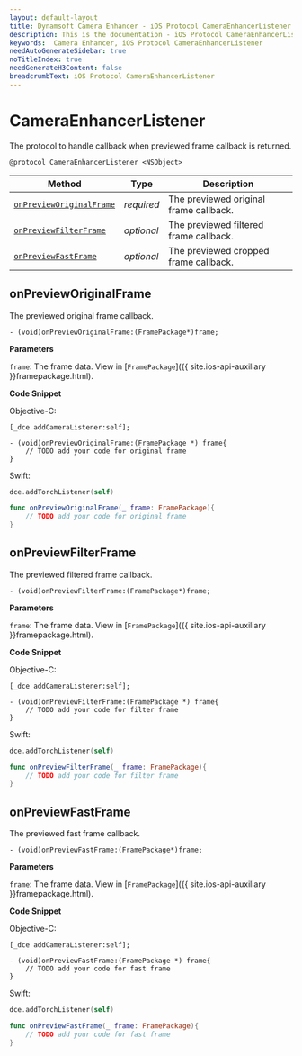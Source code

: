 ```yaml
---
layout: default-layout
title: Dynamsoft Camera Enhancer - iOS Protocol CameraEnhancerListener
description: This is the documentation - iOS Protocol CameraEnhancerListener page of Dynamsoft Camera Enhancer.
keywords:  Camera Enhancer, iOS Protocol CameraEnhancerListener
needAutoGenerateSidebar: true
noTitleIndex: true
needGenerateH3Content: false
breadcrumbText: iOS Protocol CameraEnhancerListener
---
```


# CameraEnhancerListener

The protocol to handle callback when previewed frame callback is returned.

```objc
@protocol CameraEnhancerListener <NSObject>
```

| Method | Type | Description |
| ------ | ---- | ----------- |
| [`onPreviewOriginalFrame`](#onrrevieworiginalframe) | *required* | The previewed original frame callback. |
| [`onPreviewFilterFrame`](#onpreviewfilterframe) | *optional* | The previewed filtered frame callback. |
| [`onPreviewFastFrame`](#onpreviewfastframe) | *optional* | The previewed cropped frame callback. |

## onPreviewOriginalFrame

The previewed original frame callback.

```objc
- (void)onPreviewOriginalFrame:(FramePackage*)frame;
```

**Parameters**

`frame`: The frame data. View in [`FramePackage`]({{ site.ios-api-auxiliary }}framepackage.html).

**Code Snippet**

Objective-C:

```objc
[_dce addCameraListener:self];

- (void)onPreviewOriginalFrame:(FramePackage *) frame{
    // TODO add your code for original frame
}
```

Swift:

```swift
dce.addTorchListener(self)

func onPreviewOriginalFrame(_ frame: FramePackage){
    // TODO add your code for original frame
}
```

## onPreviewFilterFrame

The previewed filtered frame callback.

```objc
- (void)onPreviewFilterFrame:(FramePackage*)frame;
```

**Parameters**

`frame`: The frame data. View in [`FramePackage`]({{ site.ios-api-auxiliary }}framepackage.html).

**Code Snippet**

Objective-C:

```objc
[_dce addCameraListener:self];

- (void)onPreviewFilterFrame:(FramePackage *) frame{
    // TODO add your code for filter frame
}
```

Swift:

```swift
dce.addTorchListener(self)

func onPreviewFilterFrame(_ frame: FramePackage){
    // TODO add your code for filter frame
}
```

## onPreviewFastFrame

The previewed fast frame callback.

```objc
- (void)onPreviewFastFrame:(FramePackage*)frame;
```

**Parameters**

`frame`: The frame data. View in [`FramePackage`]({{ site.ios-api-auxiliary }}framepackage.html).

**Code Snippet**

Objective-C:

```objc
[_dce addCameraListener:self];

- (void)onPreviewFastFrame:(FramePackage *) frame{
    // TODO add your code for fast frame
}
```

Swift:

```swift
dce.addTorchListener(self)

func onPreviewFastFrame(_ frame: FramePackage){
    // TODO add your code for fast frame
}
```
